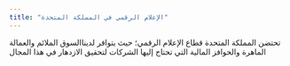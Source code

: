 ```yaml
---
title: "الإعلام الرقمي في المملكة المتحدة"
---
```

تحتضن المملكة المتحدة قطاع الإعلام الرقمي؛ حيث يتوافر لديناالسوق الملائم والعمالة الماهرة والحوافز المالية التي تحتاج إليها الشركات لتحقيق الازدهار في هذا المجال
